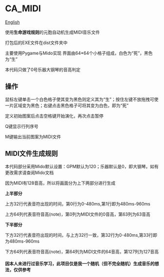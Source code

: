 # CA_MIDI 
[English](https://github.com/FuryL/CA_MIDI/blob/main/README_ENG.md)     
            
使用**生命游戏规则**的元胞自动机生成MIDI音乐文件        
                        
打包后的EXE文件在dist文件夹中
    
主要使用Pygame与Mido实现 
界面由64*64个小格子组成，白色为“死”，黑色为“生”
    
本代码只做了0号乐器大钢琴的音高判定  
  
## 操作
鼠标左键单击一个白色格子使其变为黑色则定义其为“生”；按住左键不放拖拽可使一片区域变为黑色；右键点击黑色格子可将其变为白色，即为“死” 
        
定义初始图案后点击空格键开始演化，再次点击暂停  
    
Q键显示行列序号  
    
M键输出当前图案为MIDI文件     
    



## MIDI文件生成规则   
本代码部分采用Mido默认设置：GPM默认为120；乐器默认是0，即大钢琴。如有更改需求请查阅Mido文档   
  
因为MIDI有128音高，所以将画面分为上下两部分进行生成   
  
**上半部分**  
  
上方32行代表音符出现的时间，第0行为0-480ms,第1行即为480ms-960ms 
    
上方64列代表音符音高(note)，第0列为MIDI文件的0音高，第63列为63音高  
    
**下半部分**  
  
下方32行代表音符出现的时间，与上方32行一致，第32行为0-480ms,第33行即为480ms-960ms
    
下方64列代表音符音高(note)，第64列为MIDI文件的64音高，第127列为127音高  
      

#### 因本人未进行过音乐学习，此项目仅是我一个随机（但不完全随机）生成音乐的想法，仅供参考  
